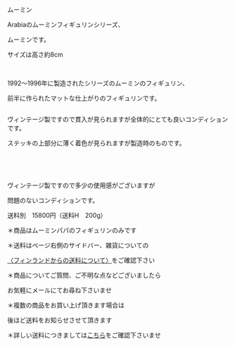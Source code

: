 <link rel="stylesheet" type="text/css" href="/assets/css/styles.css">

ムーミン

Arabiaのムーミンフィギュリンシリーズ、

ムーミンです。

サイズは高さ約8cm

  <img alt="" src="http://blog.cnobi.jp/v1/blog/user/71e35865e9e62f3f9d70420d6124d2ab/1473625323"/>    

1992〜1996年に製造されたシリーズのムーミンのフィギュリン、

前半に作られたマットな仕上がりのフィギュリンです。

<img alt="" src="http://blog.cnobi.jp/v1/blog/user/71e35865e9e62f3f9d70420d6124d2ab/1473625324"/> 

ヴィンテージ製ですので貫入が見られますが全体的にとても良いコンディションです。

ステッキの上部分に薄く着色が見られますが製造時のものです。

<img alt="" src="http://blog.cnobi.jp/v1/blog/user/71e35865e9e62f3f9d70420d6124d2ab/1473625325"/> 

<img alt="" src="http://blog.cnobi.jp/v1/blog/user/71e35865e9e62f3f9d70420d6124d2ab/1473625326"/> 

<img alt="" src="http://blog.cnobi.jp/v1/blog/user/71e35865e9e62f3f9d70420d6124d2ab/1473625327"/> 

<img alt="" src="http://blog.cnobi.jp/v1/blog/user/71e35865e9e62f3f9d70420d6124d2ab/1473625328"/> 

<img alt="" src="http://blog.cnobi.jp/v1/blog/user/71e35865e9e62f3f9d70420d6124d2ab/1473625322"/> 

   

ヴィンテージ製ですので多少の使用感がございますが

問題のないコンディションです。

送料別　15800円（送料H　200g）

 

 
 
 
 ＊商品はムーミンパパのフィギュリンのみです

＊送料はページ右側のサイドバー、雑貨についての

[〈フィンランドからの送料について〉](https://dkzakka.github.io/2005/03/31/雑貨について.html)をご確認下さい

＊商品についてご質問、ご不明な点などございましたら

お気軽にメールにてお尋ね下さいませ

＊複数の商品をお買い上げ頂きます場合は 

後ほど送料をお知らせさせて頂きます

＊詳しい送料につきましては[こちら](http://dkzakka.blog.shinobi.jp/Entry/3385/)をご確認下さいませ